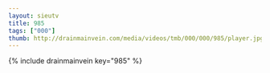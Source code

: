 ```yaml
--- 
layout: sieutv
title: 985
tags: ["000"]
thumb: http://drainmainvein.com/media/videos/tmb/000/000/985/player.jpg
---
```

{% include drainmainvein key="985" %} 

